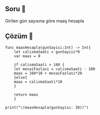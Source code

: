## Soru 📖
Girilen gün sayısına göre maaş hesapla
## Çözüm 🔨

```
func maasHesapla(gunSayisi:Int) -> Int{
	let calismaSaati = gunSayisi*8
	var maas = 0
	
	if calismaSaati > 160 {
	let mesaiFazlasi = calismaSaati - 160
	maas = 160*10 + mesaiFazlasi*20
	}else{
	maas = calismaSaati*10
	}

	return maas
	}

print("\(maasHesapla(gunSayisi: 30))")


```
